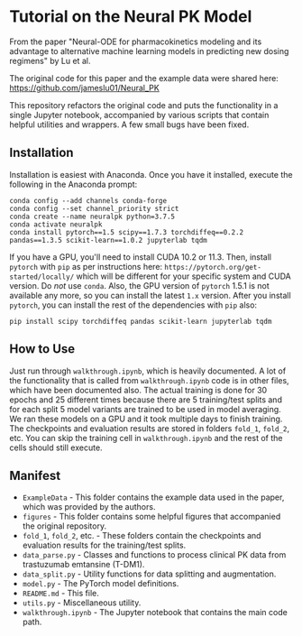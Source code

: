 # Tutorial on the Neural PK Model

From the paper "Neural-ODE for pharmacokinetics modeling and its advantage to alternative machine learning models in predicting new dosing regimens"
by Lu et al. 

The original code for this paper and the example data were shared here: https://github.com/jameslu01/Neural_PK

This repository refactors the original code and puts the functionality in a single Jupyter notebook,
accompanied by various scripts that contain helpful utilities and wrappers. A few small bugs have been fixed.

## Installation

Installation is easiest with Anaconda. Once you have it installed, execute the following in the Anaconda prompt:
```
conda config --add channels conda-forge
conda config --set channel_priority strict
conda create --name neuralpk python=3.7.5
conda activate neuralpk
conda install pytorch==1.5 scipy==1.7.3 torchdiffeq==0.2.2 pandas==1.3.5 scikit-learn==1.0.2 jupyterlab tqdm 
``` 

If you have a GPU, you'll need to install CUDA 10.2 or 11.3. Then, install `pytorch` with `pip` as per instructions here: `https://pytorch.org/get-started/locally/`
which will be different for your specific system and CUDA version. Do *not* use `conda`. 
Also, the GPU version of `pytorch` 1.5.1 is not available any more, so you can install the latest `1.x` version.
After you install `pytorch`, you can install the rest of the dependencies with `pip` also:
```
pip install scipy torchdiffeq pandas scikit-learn jupyterlab tqdm 
```

## How to Use
Just run through `walkthrough.ipynb`, which is heavily documented.
A lot of the functionality that is called from `walkthrough.ipynb` code is in other files, which have been documented also.
The actual training is done for 30 epochs and 25 different times because there are 5 training/test splits
and for each split 5 model variants are trained to be used in model averaging. We ran these models on a GPU
and it took multiple days to finish training. The checkpoints and evaluation results are stored in folders
`fold_1`, `fold_2`, etc. You can skip the training cell in `walkthrough.ipynb` and the rest of the cells 
should still execute.

## Manifest
- `ExampleData` - This folder contains the example data used in the paper, which was provided by the authors.
- `figures` - This folder contains some helpful figures that accompanied the original repository.
- `fold_1`, `fold_2`, etc. - These folders contain the checkpoints and evaluation results for the training/test splits.
- `data_parse.py` - Classes and functions to process clinical PK data from trastuzumab emtansine (T-DM1).
- `data_split.py` - Utility functions for data splitting and augmentation.
- `model.py` - The PyTorch model definitions.
- `README.md` - This file.
- `utils.py` - Miscellaneous utility.
- `walkthrough.ipynb` - The Jupyter notebook that contains the main code path.